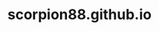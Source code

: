 <script src="https://www.java.com/js/deployJava.js"></script>
<script>
	// using JavaScript to get location of JNLP
	// file relative to HTML page
	var dir = location.href.substring(0, location.href.lastIndexOf('/') + 1);
	var url = dir + "timeslottracker.jnlp";
	deployJava.createWebStartLaunchButton(url, '1.8.0');
</script>

# scorpion88.github.io
